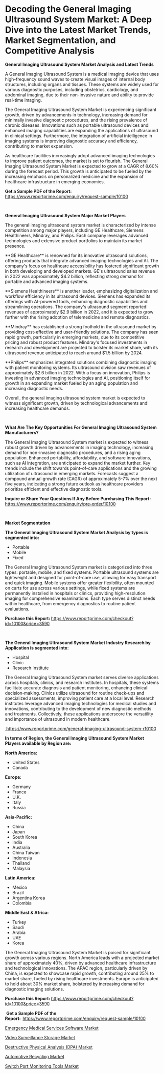 <p><h1>Decoding the General Imaging Ultrasound System Market: A Deep Dive into the Latest Market Trends, Market Segmentation, and Competitive Analysis</h1></p><p><strong>General Imaging Ultrasound System Market Analysis and Latest Trends</strong></p>
<p><p>A General Imaging Ultrasound System is a medical imaging device that uses high-frequency sound waves to create visual images of internal body structures, including organs and tissues. These systems are widely used for various diagnostic purposes, including obstetrics, cardiology, and abdominal imaging, due to their non-invasive nature and ability to provide real-time imaging. </p><p>The General Imaging Ultrasound System Market is experiencing significant growth, driven by advancements in technology, increasing demand for minimally invasive diagnostic procedures, and the rising prevalence of chronic diseases. Innovations such as portable ultrasound devices and enhanced imaging capabilities are expanding the applications of ultrasound in clinical settings. Furthermore, the integration of artificial intelligence in imaging systems is improving diagnostic accuracy and efficiency, contributing to market expansion.</p><p>As healthcare facilities increasingly adopt advanced imaging technologies to improve patient outcomes, the market is set to flourish. The General Imaging Ultrasound System Market is expected to grow at a CAGR of 8.60% during the forecast period. This growth is anticipated to be fueled by the increasing emphasis on personalized medicine and the expansion of healthcare infrastructure in emerging economies.</p></p>
<p><strong>Get a Sample PDF of the Report:&nbsp;</strong> <a href="https://www.reportprime.com/enquiry/request-sample/10100?utm_campaign=1674&utm_medium=2&utm_source=Github&utm_content=ia&utm_term=28112024&utm_id=general-imaging-ultrasound-system">https://www.reportprime.com/enquiry/request-sample/10100</a></p>
<p>&nbsp;</p>
<p><strong>General Imaging Ultrasound System Major Market Players</strong></p>
<p><p>The general imaging ultrasound system market is characterized by intense competition among major players, including GE Healthcare, Siemens Healthineers, Mindray, and Philips. Each company leverages advanced technologies and extensive product portfolios to maintain its market presence.</p><p>**GE Healthcare** is renowned for its innovative ultrasound solutions, offering products that integrate advanced imaging technologies and AI. The company's focus on healthcare accessibility has fostered significant growth in both developing and developed markets. GE's ultrasound sales revenue in 2022 was approximately $4.2 billion, reflecting strong demand for portable and advanced imaging systems.</p><p>**Siemens Healthineers** is another leader, emphasizing digitalization and workflow efficiency in its ultrasound devices. Siemens has expanded its offerings with AI-powered tools, enhancing diagnostic capabilities and streamlining operations. The company's ultrasound segment reported revenues of approximately $2.9 billion in 2022, and it is expected to grow further with the rising adoption of telemedicine and remote diagnostics.</p><p>**Mindray** has established a strong foothold in the ultrasound market by providing cost-effective and user-friendly solutions. The company has seen rapid growth, particularly in emerging markets, due to its competitive pricing and robust product features. Mindray's focused investments in research and development are projected to bolster its market share, with its ultrasound revenue anticipated to reach around $1.5 billion by 2024.</p><p>**Philips** emphasizes integrated solutions combining diagnostic imaging with patient monitoring systems. Its ultrasound division saw revenues of approximately $2.6 billion in 2022. With a focus on innovation, Philips is investing in advanced imaging technologies and AI, positioning itself for growth in an expanding market fueled by an aging population and increasing diagnostic needs.</p><p>Overall, the general imaging ultrasound system market is expected to witness significant growth, driven by technological advancements and increasing healthcare demands.</p></p>
<p>&nbsp;</p>
<p><strong>What Are The Key Opportunities For General Imaging Ultrasound System Manufacturers?</strong></p>
<p><p>The General Imaging Ultrasound System market is expected to witness robust growth driven by advancements in imaging technology, increasing demand for non-invasive diagnostic procedures, and a rising aging population. Enhanced portability, affordability, and software innovations, such as AI integration, are anticipated to expand the market further. Key trends include the shift towards point-of-care applications and the growing utilization of ultrasound in emerging markets. Forecasts suggest a compound annual growth rate (CAGR) of approximately 5-7% over the next five years, indicating a strong future outlook as healthcare providers prioritize efficient and effective diagnostic tools.</p></p>
<p><strong>Inquire or Share Your Questions If Any Before Purchasing This Report:</strong> <a href="https://www.reportprime.com/enquiry/pre-order/10100?utm_campaign=1674&utm_medium=2&utm_source=Github&utm_content=ia&utm_term=28112024&utm_id=general-imaging-ultrasound-system">https://www.reportprime.com/enquiry/pre-order/10100</a></p>
<p>&nbsp;</p>
<p><strong>Market Segmentation</strong></p>
<p><strong>The General Imaging Ultrasound System Market Analysis by types is segmented into:</strong></p>
<p><ul><li>Portable</li><li>Mobile</li><li>Fixed</li></ul></p>
<p><p>The General Imaging Ultrasound System market is categorized into three types: portable, mobile, and fixed systems. Portable ultrasound systems are lightweight and designed for point-of-care use, allowing for easy transport and quick imaging. Mobile systems offer greater flexibility, often mounted on carts for use across various settings, while fixed systems are permanently installed in hospitals or clinics, providing high-resolution imaging for comprehensive examinations. Each type serves distinct needs within healthcare, from emergency diagnostics to routine patient evaluations.</p></p>
<p><strong>Purchase this Report:&nbsp;</strong><a href="https://www.reportprime.com/checkout?id=10100&price=3590&utm_campaign=1674&utm_medium=2&utm_source=Github&utm_content=ia&utm_term=28112024&utm_id=general-imaging-ultrasound-system">https://www.reportprime.com/checkout?id=10100&price=3590</a></p>
<p>&nbsp;</p>
<p><strong>The General Imaging Ultrasound System Market Industry Research by Application is segmented into:</strong></p>
<p><ul><li>Hospital</li><li>Clinic</li><li>Research Institute</li></ul></p>
<p><p>The General Imaging Ultrasound System market serves diverse applications across hospitals, clinics, and research institutes. In hospitals, these systems facilitate accurate diagnosis and patient monitoring, enhancing clinical decision-making. Clinics utilize ultrasound for routine check-ups and specialized assessments, improving patient care at a local level. Research institutes leverage advanced imaging technologies for medical studies and innovations, contributing to the development of new diagnostic methods and treatments. Collectively, these applications underscore the versatility and importance of ultrasound in modern healthcare.</p></p>
<p><a href="https://www.reportprime.com/general-imaging-ultrasound-system-r10100?utm_campaign=1674&utm_medium=2&utm_source=Github&utm_content=ia&utm_term=28112024&utm_id=general-imaging-ultrasound-system">&nbsp;https://www.reportprime.com/general-imaging-ultrasound-system-r10100</a></p>
<p><strong>In terms of Region, the General Imaging Ultrasound System Market Players available by Region are:</strong></p>
<p>
    <p> <strong> North America: </strong>
        <ul>
            <li>United States</li>
            <li>Canada</li>
        </ul>
        </p> 
    <p> <strong> Europe: </strong>
        <ul>
            <li>Germany</li>
            <li>France</li>
            <li>U.K.</li>
            <li>Italy</li>
            <li>Russia</li>
        </ul>
        </p> 
    <p> <strong> Asia-Pacific: </strong>
        <ul>
            <li>China</li>
            <li>Japan</li>
            <li>South Korea</li>
            <li>India</li>
            <li>Australia</li>
            <li>China Taiwan</li>
            <li>Indonesia</li>
            <li>Thailand</li>
            <li>Malaysia</li>
        </ul>
        </p> 
    <p> <strong> Latin America: </strong>
        <ul>
            <li>Mexico</li>
            <li>Brazil</li>
            <li>Argentina Korea</li>
            <li>Colombia</li>
        </ul>
        </p> 
    <p> <strong> Middle East & Africa: </strong>
        <ul>
            <li>Turkey</li>
            <li>Saudi</li>
            <li>Arabia</li>
            <li>UAE</li>
            <li>Korea</li>
        </ul>
    </p>
    </p>
<p><p>The General Imaging Ultrasound System Market is poised for significant growth across various regions. North America leads with a projected market share of approximately 40%, driven by advanced healthcare infrastructure and technological innovations. The APAC region, particularly driven by China, is expected to showcase rapid growth, contributing around 25% to market share, fueled by rising healthcare investments. Europe is anticipated to hold about 30% market share, bolstered by increasing demand for diagnostic imaging solutions.</p></p>
<p><strong>Purchase this Report: </strong><a href="https://www.reportprime.com/checkout?id=10100&price=3590&utm_campaign=1674&utm_medium=2&utm_source=Github&utm_content=ia&utm_term=28112024&utm_id=general-imaging-ultrasound-system">https://www.reportprime.com/checkout?id=10100&price=3590</a></p>
<p>&nbsp;<strong>Get a Sample PDF of the Report:&nbsp;&nbsp;</strong><a href="https://www.reportprime.com/enquiry/request-sample/10100?utm_campaign=1674&utm_medium=2&utm_source=Github&utm_content=ia&utm_term=28112024&utm_id=general-imaging-ultrasound-system">https://www.reportprime.com/enquiry/request-sample/10100</a></p>
<p><strong></strong></p>
<p><p><a href="https://www.linkedin.com/pulse/future-revenue-growth-emergency-medical-services-software-market-ovozc?utm_campaign=1674&utm_medium=2&utm_source=Github&utm_content=ia&utm_term=28112024&utm_id=general-imaging-ultrasound-system">Emergency Medical Services Software Market</a></p><p><a href="https://www.linkedin.com/pulse/video-surveillance-storage-market-industry-landscape-growth-nfh9f?utm_campaign=1674&utm_medium=2&utm_source=Github&utm_content=ia&utm_term=28112024&utm_id=general-imaging-ultrasound-system">Video Surveillance Storage Market</a></p><p><a href="https://issuu.com/reportprime-2/docs/destructive-physical-analysis-dpa-m_ae4eca83ad6b3b?utm_campaign=1674&utm_medium=2&utm_source=Github&utm_content=ia&utm_term=28112024&utm_id=general-imaging-ultrasound-system">Destructive Physical Analysis (DPA) Market</a></p><p><a href="https://www.linkedin.com/pulse/automotive-recycling-market-emerging-trends-future-prospects-wkbvf?utm_campaign=1674&utm_medium=2&utm_source=Github&utm_content=ia&utm_term=28112024&utm_id=general-imaging-ultrasound-system">Automotive Recycling Market</a></p><p><a href="https://issuu.com/reportprime-2/docs/switch-port-monitoring-tools-market_20bae0b958f2c7?utm_campaign=1674&utm_medium=2&utm_source=Github&utm_content=ia&utm_term=28112024&utm_id=general-imaging-ultrasound-system">Switch Port Monitoring Tools Market</a></p></p>